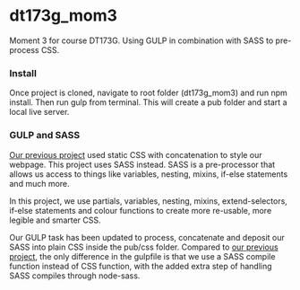 # dt173g_mom3
Moment 3 for course DT173G. Using GULP in combination with SASS to pre-process CSS.

### Install

Once project is cloned, navigate to root folder (dt173g_mom3) and run npm install. Then run gulp from terminal. This will create a pub folder and start a local live server.

### GULP and SASS

[Our previous project](https://github.com/nipa1902/dt173g_mom2 "DT173G mom2") used static CSS with concatenation to style our webpage. This project uses SASS instead. SASS is a pre-processor that allows us access to things like variables, nesting, mixins, if-else statements and much more. 

In this project, we use partials, variables, nesting, mixins, extend-selectors, if-else statements and colour functions to create more re-usable, more legible and smarter CSS. 

Our GULP task has been updated to process, concatenate and deposit our SASS into plain CSS inside the pub/css folder. Compared to [our previous project](https://github.com/nipa1902/dt173g_mom2 "DT173G mom2"), the only difference in the gulpfile is that we use a SASS compile function instead of CSS function, with the added extra step of handling SASS compiles through node-sass.
